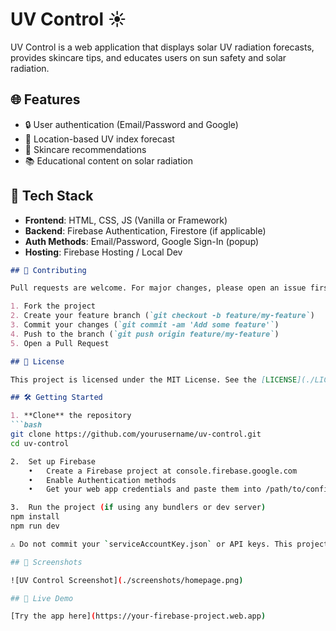 # UV Control ☀️

UV Control is a web application that displays solar UV radiation forecasts, provides skincare tips, and educates users on sun safety and solar radiation.

## 🌐 Features

- 🔒 User authentication (Email/Password and Google)
- 📍 Location-based UV index forecast
- 🧴 Skincare recommendations
- 📚 Educational content on solar radiation

## 🚀 Tech Stack

- **Frontend**: HTML, CSS, JS (Vanilla or Framework)
- **Backend**: Firebase Authentication, Firestore (if applicable)
- **Auth Methods**: Email/Password, Google Sign-In (popup)
- **Hosting**: Firebase Hosting / Local Dev

```md
## 🤝 Contributing

Pull requests are welcome. For major changes, please open an issue first to discuss what you'd like to change.

1. Fork the project
2. Create your feature branch (`git checkout -b feature/my-feature`)
3. Commit your changes (`git commit -am 'Add some feature'`)
4. Push to the branch (`git push origin feature/my-feature`)
5. Open a Pull Request

## 📄 License

This project is licensed under the MIT License. See the [LICENSE](./LICENSE) file for details.

## 🛠️ Getting Started

1. **Clone** the repository  
```bash
git clone https://github.com/yourusername/uv-control.git
cd uv-control

2.	Set up Firebase
	•	Create a Firebase project at console.firebase.google.com
	•	Enable Authentication methods
	•	Get your web app credentials and paste them into /path/to/config.js

3.	Run the project (if using any bundlers or dev server)
npm install
npm run dev

⚠️ Do not commit your `serviceAccountKey.json` or API keys. This project includes a `.gitignore` that protects sensitive files. Always use environment variables or config files not tracked by Git.

## 🌄 Screenshots

![UV Control Screenshot](./screenshots/homepage.png)

## 🔗 Live Demo

[Try the app here](https://your-firebase-project.web.app)
